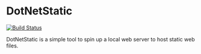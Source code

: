# DotNetStatic

[![Build Status](https://dev.azure.com/entityadam/Master/_apis/build/status/EntityAdam.DotNetStatic?branchName=master)](https://dev.azure.com/entityadam/Master/_build/latest?definitionId=16&branchName=master)

DotNetStatic is a simple tool to spin up a local web server to host static web files.
